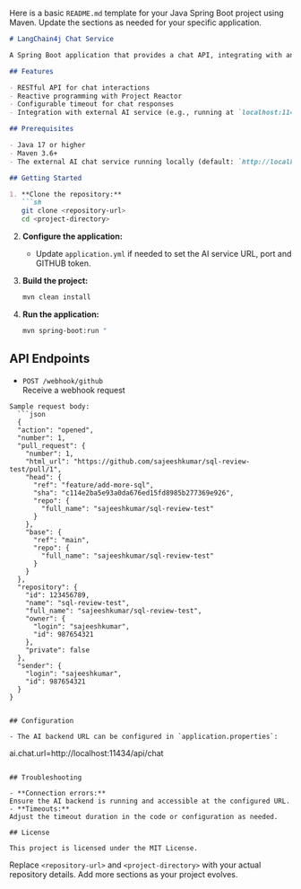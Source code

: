 Here is a basic `README.md` template for your Java Spring Boot project using Maven. Update the sections as needed for your specific application.

```markdown
# LangChain4j Chat Service

A Spring Boot application that provides a chat API, integrating with an external AI chat backend.

## Features

- RESTful API for chat interactions
- Reactive programming with Project Reactor
- Configurable timeout for chat responses
- Integration with external AI service (e.g., running at `localhost:11434`)

## Prerequisites

- Java 17 or higher
- Maven 3.6+
- The external AI chat service running locally (default: `http://localhost:11434/api/chat`)

## Getting Started

1. **Clone the repository:**
   ```sh
   git clone <repository-url>
   cd <project-directory>
   ```

2. **Configure the application:**
    - Update `application.yml` if needed to set the AI service URL, port and GITHUB token.

3. **Build the project:**
   ```sh
   mvn clean install
   ```

4. **Run the application:**
   ```sh
   mvn spring-boot:run "
   ```

## API Endpoints

- `POST /webhook/github`  
  Receive a webhook request

```
Sample request body:
  ```json
  {
  "action": "opened",
  "number": 1,
  "pull_request": {
    "number": 1,
    "html_url": "https://github.com/sajeeshkumar/sql-review-test/pull/1",
    "head": {
      "ref": "feature/add-more-sql",
      "sha": "c114e2ba5e93a0da676ed15fd8985b277369e926",  
      "repo": {
        "full_name": "sajeeshkumar/sql-review-test"
      }
    },
    "base": {
      "ref": "main",
      "repo": {
        "full_name": "sajeeshkumar/sql-review-test"
      }
    }
  },
  "repository": {
    "id": 123456789,
    "name": "sql-review-test",
    "full_name": "sajeeshkumar/sql-review-test",
    "owner": {
      "login": "sajeeshkumar",
      "id": 987654321
    },
    "private": false
  },
  "sender": {
    "login": "sajeeshkumar",
    "id": 987654321
  }
}
  ```
```

## Configuration

- The AI backend URL can be configured in `application.properties`:
  ```
  ai.chat.url=http://localhost:11434/api/chat
  ```

## Troubleshooting

- **Connection errors:**  
  Ensure the AI backend is running and accessible at the configured URL.
- **Timeouts:**  
  Adjust the timeout duration in the code or configuration as needed.

## License

This project is licensed under the MIT License.
```
Replace `<repository-url>` and `<project-directory>` with your actual repository details. Add more sections as your project evolves.
